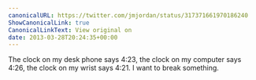 ```yaml
---
canonicalURL: https://twitter.com/jmjordan/status/317371661970186240
ShowCanonicalLink: true
CanonicalLinkText: View original on
date: 2013-03-28T20:24:35+00:00
---
```

The clock on my desk phone says 4:23, the clock on my computer says 4:26, the clock on my wrist says 4:21. I want to break something.